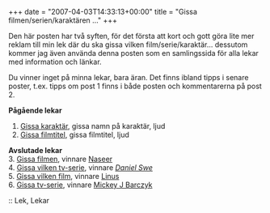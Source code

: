 +++
date = "2007-04-03T14:33:13+00:00"
title = "Gissa filmen/serien/karaktären …"
+++

Den här posten har två syften, för det första att kort och gott göra lite mer reklam till min lek där du ska gissa vilken film/serie/karaktär&#8230; dessutom kommer jag även använda denna posten som en samlingssida för alla lekar med information och länkar.

Du vinner inget på minna lekar, bara äran. Det finns ibland tipps i senare poster, t.ex. tipps om post 1 finns i både posten och kommentarerna på post 2.

**Pågående lekar**  
1. [Gissa karaktär][1], gissa namn på karaktär, ljud  
2. [Gissa filmtitel][2], gissa filmtitel, ljud

**Avslutade lekar**  
3. [Gissa filmen][3], vinnare [Naseer][4]  
4. [Gissa vilken tv-serie][5], vinnare <cite><a href="http://www.danielswe.com/" rel="external nofollow">Daniel Swe</a></cite>  
5. [Gissa vilken film][6], vinnare [Linus][7]  
6. [Gissa tv-serie][8], vinnare [Mickey J Barczyk][9]

:: Lek, Lekar

<small></small>

 [1]: http://junkpile.se/~s/wp/2007/03/gissa-vemvad-1/
 [2]: http://junkpile.se/~s/wp/2007/04/gissa-vilken-film/
 [3]: http://junkpile.se/~s/wp/2007/04/gissa-vilken-film-2/
 [4]: http://tmn.nu/blog
 [5]: http://junkpile.se/~s/wp/2007/05/gissa-vilken-tv-serie/
 [6]: http://junkpile.se/~s/wp/2007/06/gissa-vilken-film-3/
 [7]: http://blogg.sugoi.se/
 [8]: http://junkpile.se/~s/wp/2007/06/gissa-tv-serie/
 [9]: http://mj.barczyk.se/blog/
